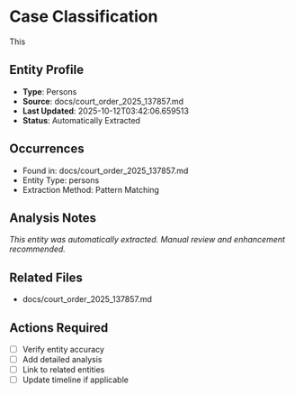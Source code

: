 # Case Classification
This

## Entity Profile
- **Type**: Persons
- **Source**: docs/court_order_2025_137857.md
- **Last Updated**: 2025-10-12T03:42:06.659513
- **Status**: Automatically Extracted

## Occurrences
- Found in: docs/court_order_2025_137857.md
- Entity Type: persons
- Extraction Method: Pattern Matching

## Analysis Notes
*This entity was automatically extracted. Manual review and enhancement recommended.*

## Related Files
- docs/court_order_2025_137857.md

## Actions Required
- [ ] Verify entity accuracy
- [ ] Add detailed analysis
- [ ] Link to related entities
- [ ] Update timeline if applicable
